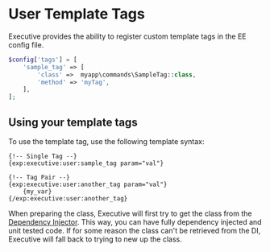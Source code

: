 # User Template Tags

Executive provides the ability to register custom template tags in the EE config file.

```php
$config['tags'] = [
    'sample_tag' => [
        'class' =>  myapp\commands\SampleTag::class,
        'method' => 'myTag',
    ],
];
```

## Using your template tags

To use the template tag, use the following template syntax:

```
{!-- Single Tag --}
{exp:executive:user:sample_tag param="val"}

{!-- Tag Pair --}
{exp:executive:user:another_tag param="val"}
    {my_var}
{/exp:executive:user:another_tag}
```

When preparing the class, Executive will first try to get the class from the [Dependency Injector](dependency-injection.md). This way, you can have fully dependency injected and unit tested code. If for some reason the class can't be retrieved from the DI, Executive will fall back to trying to new up the class.
